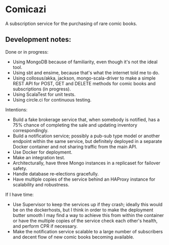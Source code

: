 # Comicazi

A subscription service for the purchasing of rare comic books.

## Development notes:

Done or in progress:

* Using MongoDB because of familiarity, even though it's not the ideal tool.
* Using sbt and ensime, because that's what the internet told me to do.
* Using collosus/akka, jackson, mongo-scala-driver to make a simple REST API for POST, GET and DELETE methods for comic books and subscriptions (in progress).
* Using ScalaTest for unit tests.
* Using circle.ci for continuous testing.

Intentions:

* Build a fake brokerage service that, when somebody is notified, has a 75% chance of completing the sale and updating inventory correspondingly.
* Build a notification service; possibly a pub-sub type model or another endpoint within the same service, but definitely deployed in a separate Docker container and not sharing traffic from the main API.
* Use Docker for deployment.
* Make an integration test.
* Architecturally, have three Mongo instances in a replicaset for failover safety.
* Handle database re-elections gracefully.
* Have multiple copies of the service behind an HAProxy instance for scalability and robustness.

If I have time:

* Use Supervisor to keep the services up if they crash; ideally this would be on the dockerhosts, but I think in order to make the deployment butter smooth I may find a way to achieve this from within the container or have the multiple copies of the service check each other's health, and perform CPR if necessary.
* Make the notification service scalable to a large number of subscribers and decent flow of new comic books becoming available.
